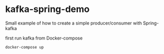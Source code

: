 # kafka-spring-demo
Small example of how to create a simple producer/consumer with Spring-kafka

first run kafka from Docker-compose

```bash
docker-compose up
```


